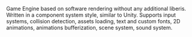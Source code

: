 Game Engine based on software rendering without any additional liberis. Written in a component system style, similar to Unity. 
Supports input systems, collision detection, assets loading, text and custom fonts, 2D animations, animations bufferization, scene system, sound system.
